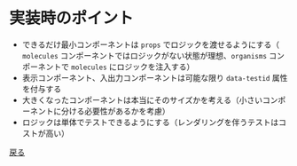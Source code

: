# 実装時のポイント

- できるだけ最小コンポーネントは `props` でロジックを渡せるようにする（ `molecules` コンポーネントではロジックがない状態が理想、`organisms` コンポーネントで `molecules` にロジックを注入する）
- 表示コンポーネント、入出力コンポーネントは可能な限り `data-testid` 属性を付与する
- 大きくなったコンポーネントは本当にそのサイズかを考える（小さいコンポーネントに分ける必要性があるかを考慮）
- ロジックは単体でテストできるようにする（レンダリングを伴うテストはコストが高い）


[戻る](../readme.md)